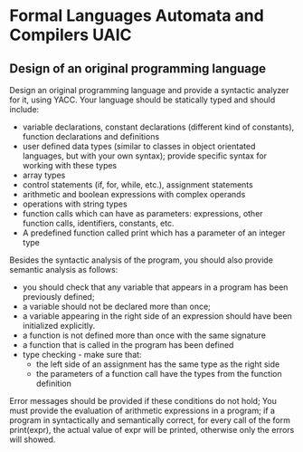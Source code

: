 # Formal Languages Automata and Compilers UAIC

## Design of an original programming language

Design an original programming language and provide a syntactic analyzer for it, using YACC. Your
language should be statically typed and should include:

* variable declarations, constant declarations (different kind of constants), function declarations
and definitions
* user defined data types (similar to classes in object orientated languages, but with your own
syntax); provide specific syntax for working with these types
* array types
* control statements (if, for, while, etc.), assignment statements
* arithmetic and boolean expressions with complex operands
* operations with string types
* function calls which can have as parameters: expressions, other function calls, identifiers,
constants, etc.
* A predefined function called print which has a parameter of an integer type

Besides the syntactic analysis of the program, you should also provide semantic analysis as follows:

- you should check that any variable that appears in a program has been previously defined;
- a variable should not be declared more than once;
- a variable appearing in the right side of an expression should have been initialized explicitly.
- a function is not defined more than once with the same signature
- a function that is called in the program has been defined
- type checking - make sure that:
	- the left side of an assignment has the same type as the right side
	- the parameters of a function call have the types from the function definition

Error messages should be provided if these conditions do not hold;
You must provide the evaluation of arithmetic expressions in a program; if a program in syntactically
and semantically correct, for every call of the form print(expr), the actual value of expr will be printed,
otherwise only the errors will showed.
